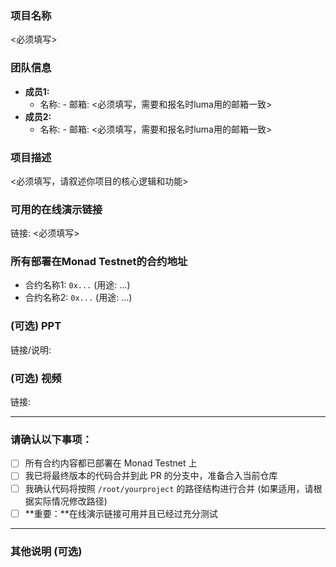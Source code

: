### 项目名称
<必须填写>
### 团队信息
- **成员1:**
  - 名称: - 邮箱: <必须填写，需要和报名时luma用的邮箱一致>
- **成员2:**
  - 名称: - 邮箱: <必须填写，需要和报名时luma用的邮箱一致>
### 项目描述
<必须填写，请叙述你项目的核心逻辑和功能>
### 可用的在线演示链接
链接: <必须填写>

### 所有部署在Monad Testnet的合约地址
- 合约名称1: `0x...` (用途: ...)
- 合约名称2: `0x...` (用途: ...)
### (可选) PPT
链接/说明:

### (可选) 视频
链接:

---

### 请确认以下事项：

- [ ] 所有合约内容都已部署在 Monad Testnet 上
- [ ] 我已将最终版本的代码合并到此 PR 的分支中，准备合入当前仓库
- [ ] 我确认代码将按照 `/root/yourproject` 的路径结构进行合并 (如果适用，请根据实际情况修改路径)
- [ ] **重要：**在线演示链接可用并且已经过充分测试

---

### 其他说明 (可选)
